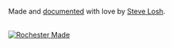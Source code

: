 Made and [documented](http://sjl.bitbucket.org/d/) with love by [Steve
Losh](http://stevelosh.com).

<br/><a id='rochester-made' href='http://rochestermade.com' title='Rochester Made'><img src='http://rochestermade.com/media/images/rochester-made-dark-on-light.png' alt='Rochester Made' title='Rochester Made' /></a>
